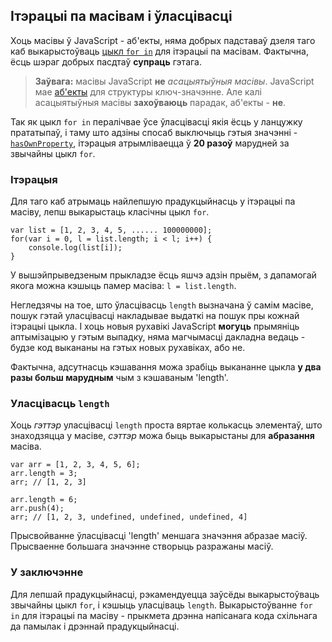 ## Ітэрацыі па масівам і ўласцівасці

Хоць масівы ў JavaScript - аб'екты, няма добрых падставаў дзеля таго каб
выкарыстоўваць [цыкл `for in`](#object.forinloop) для ітэрацыі па масівам.
Фактычна, ёсць шэраг добрых пасдтаў **супраць** гэтага.

> **Заўвага:** масівы JavaScript **не** *асацыятыўныя масівы*. JavaScript мае
> [аб'екты](#object.general) для структуры ключ-значэнне. Але калі асацыятыўныя
> масівы **захоўваюць** парадак, аб'екты - **не**.

Так як цыкл `for in` пералічвае ўсе ўласцівасці якія ёсць у ланцужку прататыпаў,
і таму што адзіны спосаб выключыць гэтыя значэнні - [`hasOwnProperty`](#object.hasownproperty),
ітэрацыя атрымліваецца ў **20 разоў** марудней за звычайны цыкл `for`.

### Ітэрацыя

Для таго каб атрымаць найлепшую прадукцыйнасць у ітэрацыі па масіву, лепш
выкарыстаць класічны цыкл `for`.

    var list = [1, 2, 3, 4, 5, ...... 100000000];
    for(var i = 0, l = list.length; i < l; i++) {
        console.log(list[i]);
    }

У вышэйпрыведзеным прыкладзе ёсць яшчэ адзін прыём, з дапамогай якога можна кэшыць
памер масіва: `l = list.length`.

Негледзячы на тое, што ўласцівасць `length` вызначана ў самім масіве, пошук
гэтай уласцівасці накладывае выдаткі на пошук пры кожнай ітэрацыі цыкла. І хоць
новыя рухавікі JavaScript **могуць** прымяніць аптымізацыю у гэтым выпадку, няма
магчымасці дакладна ведаць - будзе код выкананы на гэтых новых рухавіках, або не.

Фактычна, адсутнасць кэшавання можа зрабіць выкананне цыкла **у два разы больш
марудным** чым з кэшаваным 'length'.

### Уласцівасць `length`

Хоць *гэттэр* уласцівасці `length` проста вяртае колькасць элементаў, што
знаходзяцца у масіве, *сэттэр* можа быць выкарыстаны для **абразання** масіва.

    var arr = [1, 2, 3, 4, 5, 6];
    arr.length = 3;
    arr; // [1, 2, 3]

    arr.length = 6;
    arr.push(4);
    arr; // [1, 2, 3, undefined, undefined, undefined, 4]

Прысвойванне ўласцівасці 'length' меншага значэння абразае масіў. Прысваенне большага
значэнне створыць разражаны масіў.

### У заключэнне

Для лепшай прадукцыйнасці, рэкамендуецца заўсёды выкарыстоўваць звычайны цыкл `for`,
і кэшыць уласціваць `length`. Выкарыстоўванне `for in` для ітэрацыі па масіву -
прыкмета дрэнна напісанага кода схільнага да памылак і дрэннай прадукцыйнасці.
